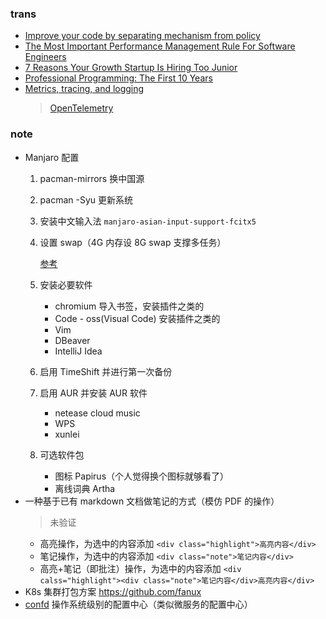 ### trans
- [Improve your code by separating mechanism from policy](https://lambdaisland.com/blog/2022-03-10-mechanism-vs-policy)
- [The Most Important Performance Management Rule For Software Engineers](https://staysaasy.com/startups/2022/04/03/performance-management.html)
- [7 Reasons Your Growth Startup Is Hiring Too Junior](https://staysaasy.com/management/2020/09/11/Hiring-Too-Junior.html)
- [Professional Programming: The First 10 Years](https://thorstenball.com/blog/2022/05/17/professional-programming-the-first-10-years/)
- [Metrics, tracing, and logging](https://peter.bourgon.org/blog/2017/02/21/metrics-tracing-and-logging.html)
    > [OpenTelemetry](https://opentelemetry.io/)

### note
- Manjaro 配置
    1. pacman-mirrors 换中国源
    2. pacman -Syu 更新系统
    3. 安装中文输入法 `manjaro-asian-input-support-fcitx5`
    4. 设置 swap（4G 内存设 8G swap 支撑多任务）

        [参考](https://wiki.archlinux.org/title/Swap#Swap_file)
    5. 安装必要软件
        - chromium 导入书签，安装插件之类的
        - Code - oss(Visual Code) 安装插件之类的
        - Vim
        - DBeaver
        - IntelliJ Idea
    6. 启用 TimeShift 并进行第一次备份
    7. 启用 AUR 并安装 AUR 软件
        - netease cloud music
        - WPS
        - xunlei
    8. 可选软件包
        - 图标 Papirus（个人觉得换个图标就够看了）
        - 离线词典 Artha
- 一种基于已有 markdown 文档做笔记的方式（模仿 PDF 的操作）
    > 未验证
    - 高亮操作，为选中的内容添加 `<div class="highlight">高亮内容</div>`
    - 笔记操作，为选中的内容添加 `<div class="note">笔记内容</div>`
    - 高亮+笔记（即批注）操作，为选中的内容添加 `<div calss="highlight"><div class="note">笔记内容</div>高亮内容</div>`
- K8s 集群打包方案 https://github.com/fanux
- [confd](https://github.com/kelseyhightower/confd) 操作系统级别的配置中心（类似微服务的配置中心）